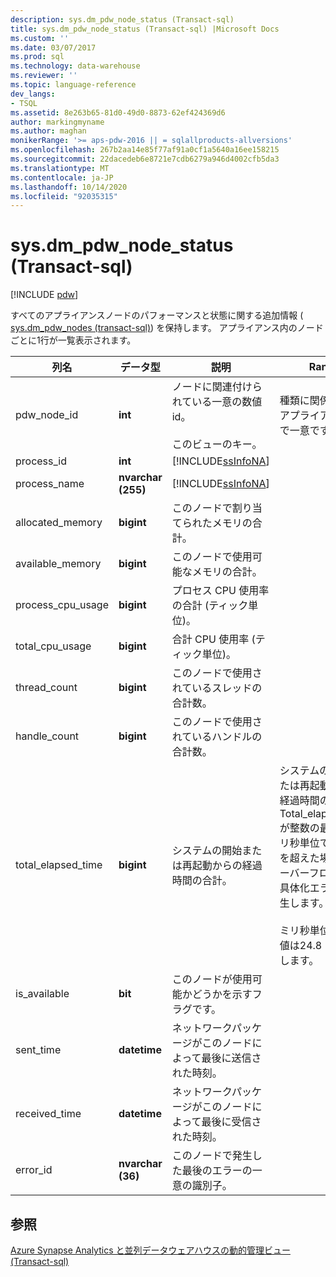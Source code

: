 ```yaml
---
description: sys.dm_pdw_node_status (Transact-sql)
title: sys.dm_pdw_node_status (Transact-sql) |Microsoft Docs
ms.custom: ''
ms.date: 03/07/2017
ms.prod: sql
ms.technology: data-warehouse
ms.reviewer: ''
ms.topic: language-reference
dev_langs:
- TSQL
ms.assetid: 8e263b65-81d0-49d0-8873-62ef424369d6
author: markingmyname
ms.author: maghan
monikerRange: '>= aps-pdw-2016 || = sqlallproducts-allversions'
ms.openlocfilehash: 267b2aa14e85f77af91a0cf1a5640a16ee158215
ms.sourcegitcommit: 22dacedeb6e8721e7cdb6279a946d4002cfb5da3
ms.translationtype: MT
ms.contentlocale: ja-JP
ms.lasthandoff: 10/14/2020
ms.locfileid: "92035315"
---
```

# <a name="sysdm_pdw_node_status-transact-sql"></a>sys.dm_pdw_node_status (Transact-sql)

[!INCLUDE [pdw](../../includes/applies-to-version/pdw.md)]

  すべてのアプライアンスノードのパフォーマンスと状態に関する追加情報 ( [sys.dm_pdw_nodes &#40;transact-sql&#41;](../../relational-databases/system-dynamic-management-views/sys-dm-pdw-nodes-transact-sql.md)) を保持します。 アプライアンス内のノードごとに1行が一覧表示されます。  
  
|列名|データ型|説明|Range|  
|-----------------|---------------|-----------------|-----------|  
|pdw_node_id|**int**|ノードに関連付けられている一意の数値 id。<br /><br /> このビューのキー。|種類に関係なく、アプライアンス全体で一意です。|  
|process_id|**int**|[!INCLUDE[ssInfoNA](../../includes/ssinfona-md.md)]||  
|process_name|**nvarchar (255)**|[!INCLUDE[ssInfoNA](../../includes/ssinfona-md.md)]||  
|allocated_memory|**bigint**|このノードで割り当てられたメモリの合計。||  
|available_memory|**bigint**|このノードで使用可能なメモリの合計。||  
|process_cpu_usage|**bigint**|プロセス CPU 使用率の合計 (ティック単位)。||  
|total_cpu_usage|**bigint**|合計 CPU 使用率 (ティック単位)。||  
|thread_count|**bigint**|このノードで使用されているスレッドの合計数。||  
|handle_count|**bigint**|このノードで使用されているハンドルの合計数。||  
|total_elapsed_time|**bigint**|システムの開始または再起動からの経過時間の合計。|システムの開始または再起動からの経過時間の合計。 Total_elapsed_time が整数の最大値 (ミリ秒単位で24.8 日) を超えた場合、オーバーフローによる具体化エラーが発生します。<br /><br /> ミリ秒単位の最大値は24.8 日に相当します。|  
|is_available|**bit**|このノードが使用可能かどうかを示すフラグです。||  
|sent_time|**datetime**|ネットワークパッケージがこのノードによって最後に送信された時刻。||  
|received_time|**datetime**|ネットワークパッケージがこのノードによって最後に受信された時刻。||  
|error_id|**nvarchar (36)**|このノードで発生した最後のエラーの一意の識別子。||  
  
## <a name="see-also"></a>参照  
 [Azure Synapse Analytics と並列データウェアハウスの動的管理ビュー &#40;Transact-sql&#41;](../../relational-databases/system-dynamic-management-views/sql-and-parallel-data-warehouse-dynamic-management-views.md)  
  
  
